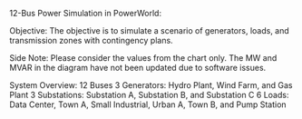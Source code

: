 12-Bus Power Simulation in PowerWorld:

Objective:
The objective is to simulate a scenario of generators, loads, and transmission zones with contingency plans.

Side Note:
Please consider the values from the chart only. The MW and MVAR in the diagram have not been updated due to software issues. 

System Overview:
12 Buses
3 Generators: Hydro Plant, Wind Farm, and Gas Plant
3 Substations: Substation A, Substation B, and Substation C
6 Loads: Data Center, Town A, Small Industrial, Urban A, Town B, and Pump Station
